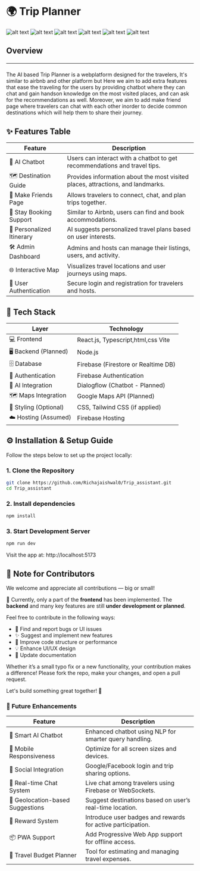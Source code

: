 # 🌍 Trip Planner

![alt text](image.png)
![alt text](image-1.png)
![alt text](image-2.png)
![alt text](image-3.png)
![alt text](image-4.png)
![alt text](image-5.png)

## Overview <hr>

The AI based Trip Planner is a webplatform designed for the travelers, It's similar to airbnb and other platform but Here we aim to add extra features that ease the traveling for the users by providing chatbot where they can chat and gain handson knowledge on the most visited places, and can ask for the recommendations as well. Moreover, we aim to add make friend page where travelers can chat with each other inorder to decide common destinations which will help them to share their journey.

## ✨ Features Table

| Feature                   | Description                                                                     |
| ------------------------- | ------------------------------------------------------------------------------- |
| 🧠 AI Chatbot             | Users can interact with a chatbot to get recommendations and travel tips.       |
| 🗺️ Destination Guide      | Provides information about the most visited places, attractions, and landmarks. |
| 🤝 Make Friends Page      | Allows travelers to connect, chat, and plan trips together.                     |
| 🏨 Stay Booking Support   | Similar to Airbnb, users can find and book accommodations.                      |
| 📍 Personalized Itinerary | AI suggests personalized travel plans based on user interests.                  |
| 🛠️ Admin Dashboard        | Admins and hosts can manage their listings, users, and activity.                |
| 🌐 Interactive Map        | Visualizes travel locations and user journeys using maps.                       |
| 🔐 User Authentication    | Secure login and registration for travelers and hosts.                          |

## 🧰 Tech Stack

| Layer                 | Technology                          |
| --------------------- | ----------------------------------- |
| 💻 Frontend           | React.js, Typescript,html,css Vite  |
| 🖥️ Backend (Planned)  | Node.js                             |
| 🗄️ Database           | Firebase (Firestore or Realtime DB) |
| 🔐 Authentication     | Firebase Authentication             |
| 🧠 AI Integration     | Dialogflow (Chatbot - Planned)      |
| 🗺️ Maps Integration   | Google Maps API (Planned)           |
| 🎨 Styling (Optional) | CSS, Tailwind CSS (if applied)      |
| ☁️ Hosting (Assumed)  | Firebase Hosting                    |

## ⚙️ Installation & Setup Guide

Follow the steps below to set up the project locally:

### 1. Clone the Repository

```bash
git clone https://github.com/Richajaishwal0/Trip_assistant.git
cd Trip_assistant
```

### 2. Install dependencies

```bash
npm install
```

### 3. Start Development Server

```bash
npm run dev
```

Visit the app at: http://localhost:5173

## 📌 Note for Contributors

We welcome and appreciate all contributions — big or small!

🔧 Currently, only a part of the **frontend** has been implemented. The **backend** and many key features are still **under development or planned**.

Feel free to contribute in the following ways:

- 🐞 Find and report bugs or UI issues
- ✨ Suggest and implement new features
- 🧹 Improve code structure or performance
- 💡 Enhance UI/UX design
- 📄 Update documentation

Whether it’s a small typo fix or a new functionality, your contribution makes a difference! Please fork the repo, make your changes, and open a pull request.

Let's build something great together! 🚀

### 🚀 Future Enhancements

| Feature                          | Description                                                 |
| -------------------------------- | ----------------------------------------------------------- |
| 🧠 Smart AI Chatbot              | Enhanced chatbot using NLP for smarter query handling.      |
| 📱 Mobile Responsiveness         | Optimize for all screen sizes and devices.                  |
| 🤝 Social Integration            | Google/Facebook login and trip sharing options.             |
| 💬 Real-time Chat System         | Live chat among travelers using Firebase or WebSockets.     |
| 📍 Geolocation-based Suggestions | Suggest destinations based on user’s real-time location.    |
| 🏅 Reward System                 | Introduce user badges and rewards for active participation. |
| 📦 PWA Support                   | Add Progressive Web App support for offline access.         |
| 🧳 Travel Budget Planner         | Tool for estimating and managing travel expenses.           |
